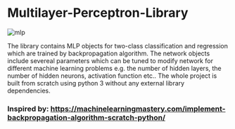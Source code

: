 # Multilayer-Perceptron-Library
   ![mlp](https://user-images.githubusercontent.com/22057690/33873747-0ed65c20-ded1-11e7-921d-9d409770a39a.jpg)
    
The library contains MLP objects for two-class classification and regression which are trained by backpropagation algorithm. The network objects include severeal parameters which can be tuned to modify network for different machine learning problems e.g. the number of hidden layers, the number of hidden neurons, activation function etc.. The whole project is built from scratch using python 3 without any external library dependencies.

### Inspired by: https://machinelearningmastery.com/implement-backpropagation-algorithm-scratch-python/
